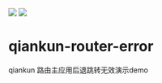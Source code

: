 ![](https://github.com/dounine/qiankun-router-error/workflows/Node.js%20CI/badge.svg) ![](https://img.shields.io/github/license/dounine/qiankun-router-error)

# qiankun-router-error
qiankun 路由主应用后退跳转无效演示demo
